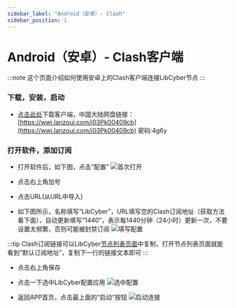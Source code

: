 ```yaml
---
sidebar_label: "Android（安卓）- Clash"
sidebar_position: 1
---
```

# Android（安卓）- Clash客户端

:::note
这个页面介绍如何使用安卓上的Clash客户端连接LibCyber节点
:::

### 下载，安装，启动

- [点击此处](https://panel.libcyber.xyz/clients/cfa-universal.apk)下载客户端，中国大陆网盘链接：[https://wwi.lanzouj.com/i03Pk00409cb](https://wwi.lanzouj.com/i03Pk00409cb)  密码:4g6y


### 打开软件，添加订阅

- 打开软件后，如下图，点击“配置”
![首次打开][first-open]

- 点击右上角加号

- 点击URL(从URL中导入)

- 如下图所示，名称填写“LibCyber”，URL填写您的Clash订阅地址（获取方法看下面），自动更新填写“1440”，表示每1440分钟（24小时）更新一次，不要设置太频繁，否则可能被封禁订阅
![填写配置][profile-fill-reference]

:::tip
Clash订阅链接可以LibCyber[节点列表页面](https://panel.libcyber.xyz/nodeList)中复制，打开节点列表页面就能看到“默认订阅地址”，复制下一行的链接文本即可
:::

- 点击右上角保存

- 点击一下选中LibCyber配置应用
![选中配置][select-profile]

- 返回APP首页，点击最上面的“启动”按钮
![启动连接][started]



[first-open]: /img/clash-android/first-open.jpg "首次打开"
[profile-fill-reference]: /img/clash-android/profile-fill-reference.jpg "填写配置"
[select-profile]: /img/clash-android/select-profile.jpg "选中配置"
[started]: /img/clash-android/started.jpg "启动连接"

